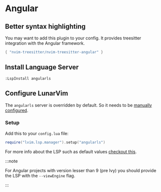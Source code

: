 # Angular

## Better syntax highlighting

You may want to add this plugin to your config. It provides treesitter integration with the Angular framework.

```lua
{ "nvim-treesitter/nvim-treesitter-angular" }
```

## Install Language Server

```vim
:LspInstall angularls
```

## Configure LunarVim

The `angularls` server is overridden by default. So it needs to be 
[manually configured](../configuration/language-features/language-servers.md#server-override).

### Setup

Add this to your `config.lua` file:

```lua
require("lvim.lsp.manager").setup("angularls")
```

For more info about the LSP such as default values [checkout this](https://github.com/neovim/nvim-lspconfig/blob/master/doc/server_configurations.md#angularls).

:::note

For Angular projects with version lesser than 9 (pre Ivy) you should provide the LSP with the `--viewEngine` flag.

:::
